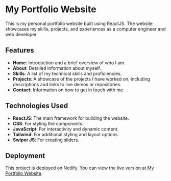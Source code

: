 # My Portfolio Website

This is my personal portfolio website built using ReactJS. The website showcases my skills, projects, and experiences as a computer engineer and web developer.

## Features

- **Home**: Introduction and a brief overview of who I am.
- **About**: Detailed information about myself.
- **Skills**: A list of my technical skills and proficiencies.
- **Projects**: A showcase of the projects I have worked on, including descriptions and links to live demos or repositories.
- **Contact**: Information on how to get in touch with me.

## Technologies Used

- **ReactJS**: The main framework for building the website.
- **CSS**: For styling the components.
- **JavaScript**: For interactivity and dynamic content.
- **Tailwind**: For additional styling and layout options.
- **Swiper JS**: For creating sliders.

## Deployment

This project is deployed on Netlify. You can view the live version at [My Portfolio Website](https://sitanshu-portfolio.netlify.app/).
